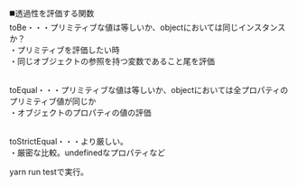 ◼️透過性を評価する関数<br>
toBe・・・プリミティブな値は等しいか、objectにおいては同じインスタンスか？<br>
・プリミティブを評価したい時<br>
・同じオブジェクトの参照を持つ変数であること尾を評価<br><br>

toEqual・・・プリミティブな値は等しいか、objectにおいては全プロパティのプリミティブ値が同じか<br>
・オブジェクトのプロパティの値の評価<br><br>

toStrictEqual・・・より厳しい。<br>
・厳密な比較。undefinedなプロパティなど<br>


yarn run testで実行。